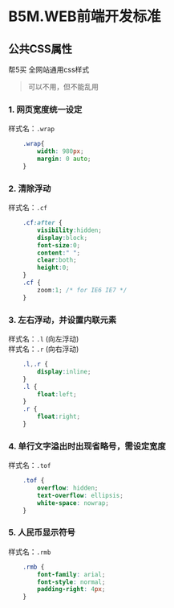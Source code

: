 B5M.WEB前端开发标准
===


## 公共CSS属性

帮5买 全网站通用css样式
> 可以不用，但不能乱用


### 1. 网页宽度统一设定

样式名：`.wrap`
```css
	.wrap{
		width: 980px;
		margin: 0 auto;
	}
```

### 2. 清除浮动
	
样式名：`.cf`
```css
	.cf:after {
	    visibility:hidden;
	    display:block;
	    font-size:0;
	    content:" ";
	    clear:both;
	    height:0;
	}
	.cf {
	    zoom:1; /* for IE6 IE7 */
	}
```

### 3. 左右浮动，并设置内联元素

样式名：`.l` (向左浮动)  
样式名：`.r` (向右浮动)  
```css
	.l,.r {
	    display:inline;
	}
	.l {
	    float:left;
	}
	.r {
	    float:right;
	}
```

### 4. 单行文字溢出时出现省略号，需设定宽度 

样式名：`.tof`
```css
	.tof {
	    overflow: hidden;
	    text-overflow: ellipsis;
	    white-space: nowrap;
	}
```

### 5. 人民币显示符号

样式名：`.rmb`
```css
	.rmb {
	    font-family: arial;
	    font-style: normal;
	    padding-right: 4px;
	}
```
